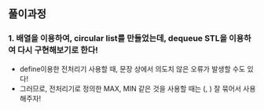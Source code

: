 ## 풀이과정 

### 1.  배열을 이용하여, circular list를 만들었는데, dequeue STL을 이용하여 다시 구현해보기로 한다!
  - define이용한 전처리기 사용할 때, 문장 상에서 의도치 않은 오류가 발생할 수도 있다!
  - 그러므로, 전처리기로 정의한 MAX, MIN 같은 것을 사용할 때는 (, ) 잘 묶어서 사용해주자!
